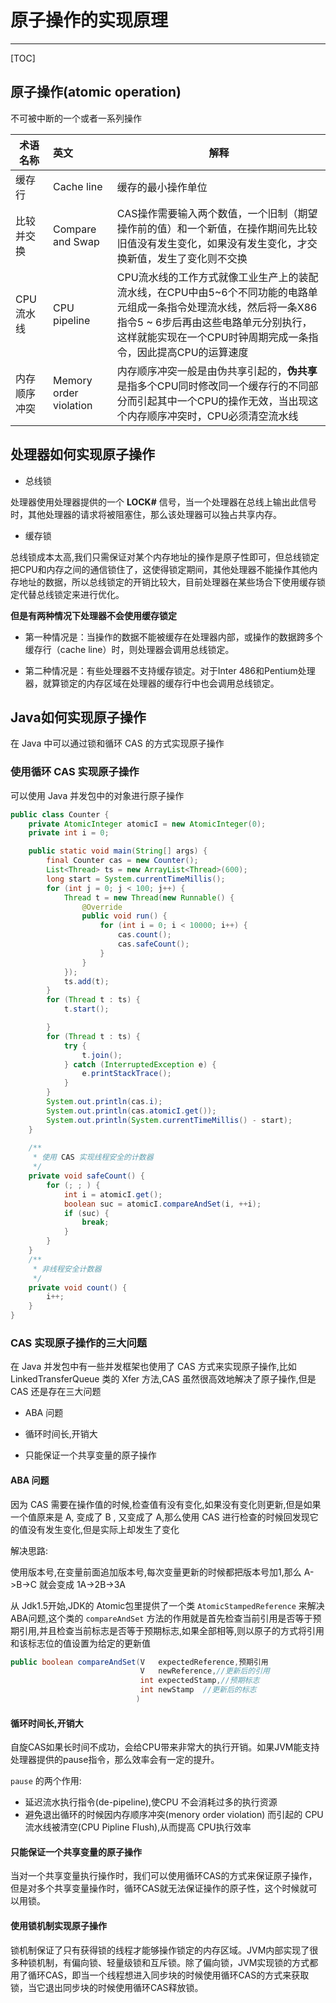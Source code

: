# 原子操作的实现原理

---

[TOC]

## 原子操作(atomic operation)

不可被中断的一个或者一系列操作

| 术语名称     | 英文                   | 解释                                                         |
| ------------ | :--------------------- | ------------------------------------------------------------ |
| 缓存行       | Cache line             | 缓存的最小操作单位                                           |
| 比较并交换   | Compare and Swap       | CAS操作需要输入两个数值，一个旧制（期望操作前的值）和一个新值，在操作期间先比较旧值没有发生变化，如果没有发生变化，才交换新值，发生了变化则不交换 |
| CPU流水线    | CPU pipeline           | CPU流水线的工作方式就像工业生产上的装配流水线，在CPU中由5~6个不同功能的电路单元组成一条指令处理流水线，然后将一条X86指令5 ~ 6步后再由这些电路单元分别执行，这样就能实现在一个CPU时钟周期完成一条指令，因此提高CPU的运算速度 |
| 内存顺序冲突 | Memory order violation | 内存顺序冲突一般是由伪共享引起的，**伪共享**是指多个CPU同时修改同一个缓存行的不同部分而引起其中一个CPU的操作无效，当出现这个内存顺序冲突时，CPU必须清空流水线 |

## 处理器如何实现原子操作

- 总线锁

处理器使用处理器提供的一个 **LOCK#** 信号，当一个处理器在总线上输出此信号时，其他处理器的请求将被阻塞住，那么该处理器可以独占共享内存。

- 缓存锁

总线锁成本太高,我们只需保证对某个内存地址的操作是原子性即可，但总线锁定把CPU和内存之间的通信锁住了，这使得锁定期间，其他处理器不能操作其他内存地址的数据，所以总线锁定的开销比较大，目前处理器在某些场合下使用缓存锁定代替总线锁定来进行优化。

**但是有两种情况下处理器不会使用缓存锁定**

- 第一种情况是：当操作的数据不能被缓存在处理器内部，或操作的数据跨多个缓存行（cache line）时，则处理器会调用总线锁定。

- 第二种情况是：有些处理器不支持缓存锁定。对于Inter 486和Pentium处理器，就算锁定的内存区域在处理器的缓存行中也会调用总线锁定。

## Java如何实现原子操作

在 Java 中可以通过锁和循环 CAS 的方式实现原子操作

### 使用循环 CAS 实现原子操作

可以使用 Java 并发包中的对象进行原子操作

```java
public class Counter {
    private AtomicInteger atomicI = new AtomicInteger(0);
    private int i = 0;

    public static void main(String[] args) {
        final Counter cas = new Counter();
        List<Thread> ts = new ArrayList<Thread>(600);
        long start = System.currentTimeMillis();
        for (int j = 0; j < 100; j++) {
            Thread t = new Thread(new Runnable() {
                @Override
                public void run() {
                    for (int i = 0; i < 10000; i++) {
                        cas.count();
                        cas.safeCount();
                    }
                }
            });
            ts.add(t);
        }
        for (Thread t : ts) {
            t.start();

        }
        for (Thread t : ts) {
            try {
                t.join();
            } catch (InterruptedException e) {
                e.printStackTrace();
            }
        }
        System.out.println(cas.i);
        System.out.println(cas.atomicI.get());
        System.out.println(System.currentTimeMillis() - start);
    }
  
    /**
     * 使用 CAS 实现线程安全的计数器
     */
    private void safeCount() {
        for (; ; ) {
            int i = atomicI.get();
            boolean suc = atomicI.compareAndSet(i, ++i);
            if (suc) {
                break;
            }
        }
    }
    /**
     * 非线程安全计数器
     */
    private void count() {
        i++;
    }
}
```

### CAS 实现原子操作的三大问题

在 Java 并发包中有一些并发框架也使用了 CAS 方式来实现原子操作,比如 LinkedTransferQueue 类的 Xfer 方法,CAS 虽然很高效地解决了原子操作,但是 CAS 还是存在三大问题

- ABA 问题

- 循环时间长,开销大
- 只能保证一个共享变量的原子操作

#### ABA 问题

因为 CAS 需要在操作值的时候,检查值有没有变化,如果没有变化则更新,但是如果一个值原来是 A, 变成了 B , 又变成了 A,那么使用 CAS 进行检查的时候回发现它的值没有发生变化,但是实际上却发生了变化

解决思路:

使用版本号,在变量前面追加版本号,每次变量更新的时候都把版本号加1,那么 A->B->C 就会变成 1A->2B->3A 

从 Jdk1.5开始,JDK的 Atomic包里提供了一个类 `AtomicStampedReference` 来解决 ABA问题,这个类的 `compareAndSet` 方法的作用就是首先检查当前引用是否等于预期引用,并且检查当前标志是否等于预期标志,如果全部相等,则以原子的方式将引用和该标志位的值设置为给定的更新值

```java
public boolean compareAndSet(V   expectedReference,预期引用
                             V   newReference,//更新后的引用
                             int expectedStamp,//预期标志
                             int newStamp  //更新后的标志
                            ) 
```

#### 循环时间长,开销大

自旋CAS如果长时间不成功，会给CPU带来非常大的执行开销。如果JVM能支持处理器提供的pause指令，那么效率会有一定的提升。

`pause` 的两个作用:

- 延迟流水执行指令(de-pipeline),使CPU 不会消耗过多的执行资源
- 避免退出循环的时候因内存顺序冲突(menory order violation) 而引起的 CPU 流水线被清空(CPU Pipline Flush),从而提高 CPU执行效率

#### 只能保证一个共享变量的原子操作

当对一个共享变量执行操作时，我们可以使用循环CAS的方式来保证原子操作，但是对多个共享变量操作时，循环CAS就无法保证操作的原子性，这个时候就可以用锁。

#### 使用锁机制实现原子操作

锁机制保证了只有获得锁的线程才能够操作锁定的内存区域。JVM内部实现了很多种锁机制，有偏向锁、轻量级锁和互斥锁。除了偏向锁，JVM实现锁的方式都用了循环CAS，即当一个线程想进入同步块的时候使用循环CAS的方式来获取锁，当它退出同步块的时候使用循环CAS释放锁。

